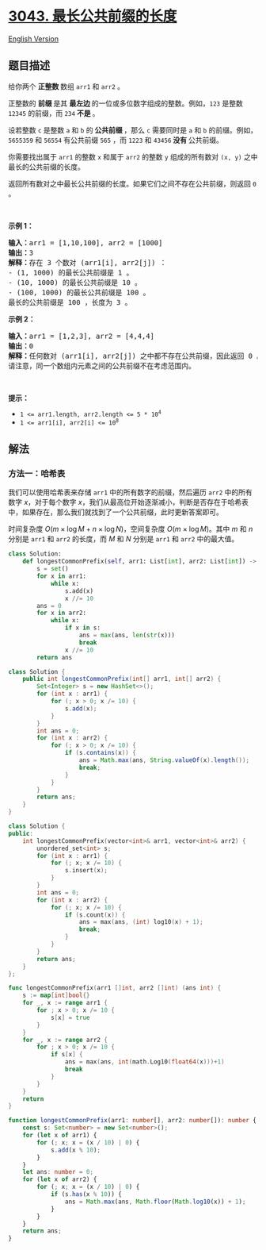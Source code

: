 # [3043. 最长公共前缀的长度](https://leetcode.cn/problems/find-the-length-of-the-longest-common-prefix)

[English Version](/solution/3000-3099/3043.Find%20the%20Length%20of%20the%20Longest%20Common%20Prefix/README_EN.md)

## 题目描述

<!-- 这里写题目描述 -->

<p>给你两个 <strong>正整数 </strong>数组 <code>arr1</code> 和 <code>arr2</code> 。</p>

<p>正整数的 <strong>前缀 </strong>是其 <strong>最左边 </strong>的一位或多位数字组成的整数。例如，<code>123</code> 是整数 <code>12345</code> 的前缀，而 <code>234</code><strong> 不是 </strong>。</p>

<p>设若整数 <code>c</code> 是整数 <code>a</code> 和 <code>b</code> 的<strong> 公共前缀 </strong>，那么 <code>c</code> 需要同时是 <code>a</code> 和 <code>b</code> 的前缀。例如，<code>5655359</code> 和 <code>56554</code> 有公共前缀 <code>565</code> ，而 <code>1223</code> 和 <code>43456</code><strong> 没有 </strong>公共前缀。</p>

<p>你需要找出属于 <code>arr1</code> 的整数 <code>x</code> 和属于 <code>arr2</code> 的整数 <code>y</code> 组成的所有数对 <code>(x, y)</code> 之中最长的公共前缀的长度。</p>

<p>返回所有数对之中最长公共前缀的长度。如果它们之间不存在公共前缀，则返回 <code>0</code> 。</p>

<p>&nbsp;</p>

<p><strong class="example">示例 1：</strong></p>

<pre>
<strong>输入：</strong>arr1 = [1,10,100], arr2 = [1000]
<strong>输出：</strong>3
<strong>解释：</strong>存在 3 个数对 (arr1[i], arr2[j]) ：
- (1, 1000) 的最长公共前缀是 1 。
- (10, 1000) 的最长公共前缀是 10 。
- (100, 1000) 的最长公共前缀是 100 。
最长的公共前缀是 100 ，长度为 3 。
</pre>

<p><strong class="example">示例 2：</strong></p>

<pre>
<strong>输入：</strong>arr1 = [1,2,3], arr2 = [4,4,4]
<strong>输出：</strong>0
<strong>解释：</strong>任何数对 (arr1[i], arr2[j]) 之中都不存在公共前缀，因此返回 0 。
请注意，同一个数组内元素之间的公共前缀不在考虑范围内。
</pre>

<p>&nbsp;</p>

<p><strong>提示：</strong></p>

<ul>
	<li><code>1 &lt;= arr1.length, arr2.length &lt;= 5 * 10<sup>4</sup></code></li>
	<li><code>1 &lt;= arr1[i], arr2[i] &lt;= 10<sup>8</sup></code></li>
</ul>

## 解法

### 方法一：哈希表

我们可以使用哈希表来存储 `arr1` 中的所有数字的前缀，然后遍历 `arr2` 中的所有数字 $x$，对于每个数字 $x$，我们从最高位开始逐渐减小，判断是否存在于哈希表中，如果存在，那么我们就找到了一个公共前缀，此时更新答案即可。

时间复杂度 $O(m \times \log M + n \times \log N)$，空间复杂度 $O(m \times \log M)$。其中 $m$ 和 $n$ 分别是 `arr1` 和 `arr2` 的长度，而 $M$ 和 $N$ 分别是 `arr1` 和 `arr2` 中的最大值。

<!-- tabs:start -->

```python
class Solution:
    def longestCommonPrefix(self, arr1: List[int], arr2: List[int]) -> int:
        s = set()
        for x in arr1:
            while x:
                s.add(x)
                x //= 10
        ans = 0
        for x in arr2:
            while x:
                if x in s:
                    ans = max(ans, len(str(x)))
                    break
                x //= 10
        return ans
```

```java
class Solution {
    public int longestCommonPrefix(int[] arr1, int[] arr2) {
        Set<Integer> s = new HashSet<>();
        for (int x : arr1) {
            for (; x > 0; x /= 10) {
                s.add(x);
            }
        }
        int ans = 0;
        for (int x : arr2) {
            for (; x > 0; x /= 10) {
                if (s.contains(x)) {
                    ans = Math.max(ans, String.valueOf(x).length());
                    break;
                }
            }
        }
        return ans;
    }
}
```

```cpp
class Solution {
public:
    int longestCommonPrefix(vector<int>& arr1, vector<int>& arr2) {
        unordered_set<int> s;
        for (int x : arr1) {
            for (; x; x /= 10) {
                s.insert(x);
            }
        }
        int ans = 0;
        for (int x : arr2) {
            for (; x; x /= 10) {
                if (s.count(x)) {
                    ans = max(ans, (int) log10(x) + 1);
                    break;
                }
            }
        }
        return ans;
    }
};
```

```go
func longestCommonPrefix(arr1 []int, arr2 []int) (ans int) {
	s := map[int]bool{}
	for _, x := range arr1 {
		for ; x > 0; x /= 10 {
			s[x] = true
		}
	}
	for _, x := range arr2 {
		for ; x > 0; x /= 10 {
			if s[x] {
				ans = max(ans, int(math.Log10(float64(x)))+1)
				break
			}
		}
	}
	return
}
```

```ts
function longestCommonPrefix(arr1: number[], arr2: number[]): number {
    const s: Set<number> = new Set<number>();
    for (let x of arr1) {
        for (; x; x = (x / 10) | 0) {
            s.add(x % 10);
        }
    }
    let ans: number = 0;
    for (let x of arr2) {
        for (; x; x = (x / 10) | 0) {
            if (s.has(x % 10)) {
                ans = Math.max(ans, Math.floor(Math.log10(x)) + 1);
            }
        }
    }
    return ans;
}
```

<!-- tabs:end -->

<!-- end -->
